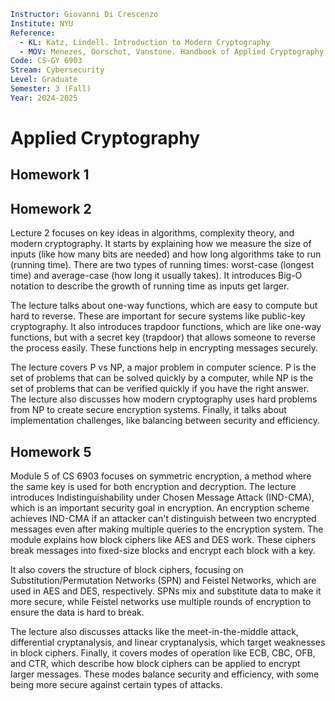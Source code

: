 ```yaml
Instructor: Giovanni Di Crescenzo
Institute: NYU
Reference:
  - KL: Katz, Lindell. Introduction to Modern Cryptography
  - MOV: Menezes, Oorschot, Vanstone. Handbook of Applied Cryptography
Code: CS-GY 6903
Stream: Cybersecurity
Level: Graduate
Semester: 3 (Fall)
Year: 2024-2025
```

# Applied Cryptography

## Homework 1

## Homework 2


Lecture 2 focuses on key ideas in algorithms, complexity theory, and modern
cryptography. It starts by explaining how we measure the size of inputs (like
how many bits are needed) and how long algorithms take to run (running time).
There are two types of running times: worst-case (longest time) and average-case
(how long it usually takes). It introduces Big-O notation to describe the growth
of running time as inputs get larger.

The lecture talks about one-way functions, which are easy to
compute but hard to reverse. These are important for secure systems like
public-key cryptography. It also introduces trapdoor functions, which are like
one-way functions, but with a secret key (trapdoor) that allows someone to
reverse the process easily. These functions help in encrypting messages
securely.

The lecture covers P vs NP, a major problem in computer science. P is the set of
problems that can be solved quickly by a computer, while NP is the set of
problems that can be verified quickly if you have the right answer. The lecture
also discusses how modern cryptography uses hard problems from NP to create
secure encryption systems. Finally, it talks about implementation challenges,
like balancing between security and efficiency.

## Homework 5

Module 5 of CS 6903 focuses on symmetric encryption, a method where the same
key is used for both encryption and decryption. The lecture introduces
Indistinguishability under Chosen Message Attack (IND-CMA), which is an
important security goal in encryption. An encryption scheme achieves IND-CMA if
an attacker can't distinguish between two encrypted messages even after making
multiple queries to the encryption system. The module explains how block
ciphers like AES and DES work. These ciphers break messages into
fixed-size blocks and encrypt each block with a key.

It also covers the structure of block ciphers, focusing on
Substitution/Permutation Networks (SPN) and Feistel Networks, which are
used in AES and DES, respectively. SPNs mix and substitute data to make it more
secure, while Feistel networks use multiple rounds of encryption to ensure the
data is hard to break.

The lecture also discusses attacks like the meet-in-the-middle attack,
differential cryptanalysis, and linear cryptanalysis, which target
weaknesses in block ciphers. Finally, it covers modes of operation like
ECB, CBC, OFB, and CTR, which describe how block ciphers can be
applied to encrypt larger messages. These modes balance security and efficiency,
with some being more secure against certain types of attacks.
